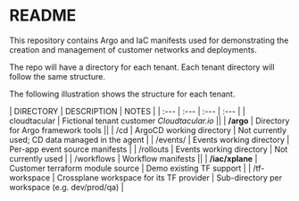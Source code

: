 # README
This repository contains Argo and IaC manifests used for demonstrating the creation and management of
customer networks and deployments.

The repo will have a directory for each tenant. Each tenant directory will follow the same structure.

The following illustration shows the structure for each tenant.

| DIRECTORY | DESCRIPTION | NOTES |
| :--- | :--- | :--- | :--- |
| cloudtacular | Fictional tenant customer *Cloudtacular.io* ||
|   **/argo** | Directory for Argo framework tools ||
|     /cd | ArgoCD working directory | Not currently used; CD data managed in the agent |
|     /events/<app> | Events working directory | Per-app event source manifests |
|     /rollouts | Events working directory | Not currently used |
|     /workflows | Workflow manifests ||
|  **/iac/xplane** | Customer terraform module source | Demo existing TF support |
|    /tf-workspace | Crossplane workspace for its TF provider | Sub-directory per workspace (e.g. dev/prod/qa) |
